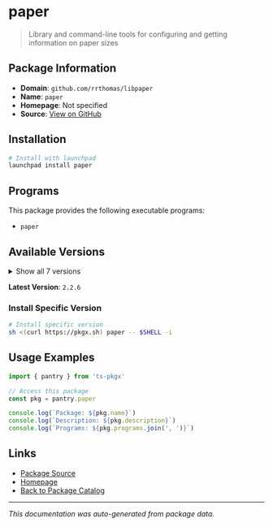 # paper

> Library and command-line tools for configuring and getting information on paper sizes

## Package Information

- **Domain**: `github.com/rrthomas/libpaper`
- **Name**: `paper`
- **Homepage**: Not specified
- **Source**: [View on GitHub](https://github.com/pkgxdev/pantry/tree/main/projects/github.com/rrthomas/libpaper/package.yml)

## Installation

```bash
# Install with launchpad
launchpad install paper
```

## Programs

This package provides the following executable programs:

- `paper`

## Available Versions

<details>
<summary>Show all 7 versions</summary>

- `2.2.6`, `2.2.5`, `2.2.4`, `2.2.3`, `2.1.3`
- `2.1.2`, `2.1.1`

</details>

**Latest Version**: `2.2.6`

### Install Specific Version

```bash
# Install specific version
sh <(curl https://pkgx.sh) paper -- $SHELL -i
```

## Usage Examples

```typescript
import { pantry } from 'ts-pkgx'

// Access this package
const pkg = pantry.paper

console.log(`Package: ${pkg.name}`)
console.log(`Description: ${pkg.description}`)
console.log(`Programs: ${pkg.programs.join(', ')}`)
```

## Links

- [Package Source](https://github.com/pkgxdev/pantry/tree/main/projects/github.com/rrthomas/libpaper/package.yml)
- [Homepage](#)
- [Back to Package Catalog](../../../package-catalog.md)

---

*This documentation was auto-generated from package data.*
